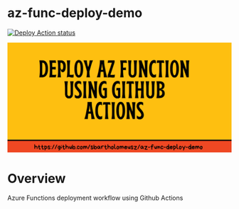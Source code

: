 # az-func-deploy-demo
[![Deploy Action status](https://github.com/sbartholomeusz/git-actions-az-deploy-demo/workflows/azure-deploy/badge.svg)](https://github.com/sbartholomeusz/git-actions-az-deploy-demo/actions)

![Banner](/docs/git-repo-banner.png?raw=true "")

# Overview
Azure Functions deployment workflow using Github Actions
